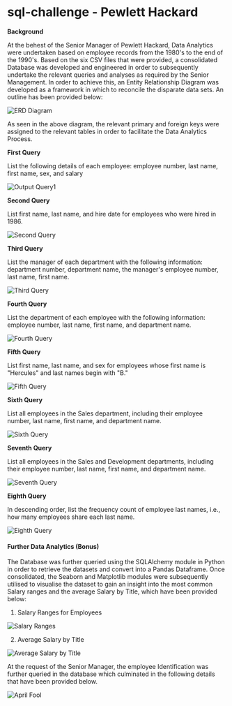 # sql-challenge - Pewlett Hackard 

**Background**

At the behest of the Senior Manager of Pewlett Hackard, Data Analytics were undertaken based on employee records from the 1980's to the end of the 1990's. Based on the six CSV files that were provided, a consolidated Database was developed and engineered in order to subsequently undertake the relevant queries and analyses as required by the Senior Management. In order to achieve this, an Entity Relationship Diagram was developed as a framework in which to reconcile the disparate data sets. An outline has been provided below:

![ERD Diagram](https://raw.githubusercontent.com/skumble27/sql-challenge/main/EmployeeSQL/Images/Database_Structuring.png)  

As seen in the above diagram, the relevant primary and foreign keys were assigned to the relevant tables in order to facilitate the Data Analytics Process. 



**First Query**

List the following details of each employee: employee number, last name, first name, sex, and salary

![Output Query1](https://raw.githubusercontent.com/skumble27/sql-challenge/main/EmployeeSQL/Images/Query%201%20-%20Employee%20Salary.png)



**Second Query**

List first name, last name, and hire date for employees who were hired in 1986.

![Second Query](https://raw.githubusercontent.com/skumble27/sql-challenge/main/EmployeeSQL/Images/Query%202%20-%20Employee%20hiredate%20from%201986.png)

**Third Query** 

List the manager of each department with the following information: department number, department name, the manager's employee number, last name, first name.

![Third Query](https://raw.githubusercontent.com/skumble27/sql-challenge/main/EmployeeSQL/Images/Query%203%20-%20Managers.png)



**Fourth Query** 

List the department of each employee with the following information: employee number, last name, first name, and department name.

![Fourth Query](https://raw.githubusercontent.com/skumble27/sql-challenge/main/EmployeeSQL/Images/Query%204%20-%20Employee%20department.png)



**Fifth Query**

List first name, last name, and sex for employees whose first name is "Hercules" and last names begin with "B."

![Fifth Query](https://raw.githubusercontent.com/skumble27/sql-challenge/main/EmployeeSQL/Images/Query%205%20-%20firstname_hercules_last_name_with_B.png)





**Sixth Query**

List all employees in the Sales department, including their employee number, last name, first name, and department name.

![Sixth Query](https://raw.githubusercontent.com/skumble27/sql-challenge/main/EmployeeSQL/Images/Query%206%20-%20Sales%20department%20employees.png)



**Seventh Query**

List all employees in the Sales and Development departments, including their employee number, last name, first name, and department name.

![Seventh Query](https://raw.githubusercontent.com/skumble27/sql-challenge/main/EmployeeSQL/Images/Query%207%20-%20Employees%20in%20Sales%20and%20Developmeny.png)



**Eighth Query**

In descending order, list the frequency count of employee last names, i.e., how many employees share each last name.

![Eighth Query](https://raw.githubusercontent.com/skumble27/sql-challenge/main/EmployeeSQL/Images/Query%208%20-%20lastname_count.png)



#### Further Data Analytics (Bonus)

The Database was further queried using the SQLAlchemy module in Python in order to retrieve the datasets and convert into a Pandas Dataframe. Once consolidated, the Seaborn and Matplotlib modules were subsequently utilised to visualise the dataset to gain an insight into the most common Salary ranges and the average Salary by Title, which have been provided below:



1. Salary Ranges for Employees

![Salary Ranges](https://raw.githubusercontent.com/skumble27/sql-challenge/main/EmployeeSQL/Images/salary_range_count.png)

2. Average Salary by Title

![Average Salary by Title](https://raw.githubusercontent.com/skumble27/sql-challenge/main/EmployeeSQL/Images/average_salary_by_title.png)



At the request of the Senior Manager, the employee Identification was further queried in the database which culminated in the following details that have been provided below.

![April Fool](https://raw.githubusercontent.com/skumble27/sql-challenge/main/EmployeeSQL/Images/April_fool.png)
